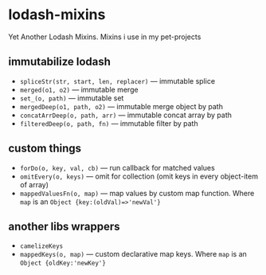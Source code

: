 # lodash-mixins
Yet Another Lodash Mixins. Mixins i use in my pet-projects

## immutabilize lodash
* `spliceStr(str, start, len, replacer)` — immutable splice
* `merged(o1, o2)` — immutable merge
* `set_(o, path)` — immutable set
* `mergedDeep(o1, path, o2)` — immutable merge object by path
* `concatArrDeep(o, path, arr)` — immutable concat array by path
* `filteredDeep(o, path, fn)` — immutable filter by path

## custom things
* `forDo(o, key, val, cb)` — run callback for matched values
* `omitEvery(o, keys)` — omit for collection (omit keys in every object-item of array)
* `mappedValuesFn(o, map)` — map values by custom map function. Where `map` is an `Object {key:(oldVal)=>'newVal'}`

## another libs wrappers
* `camelizeKeys`
* `mappedKeys(o, map)` — custom declarative map keys. Where `map` is an `Object {oldKey:'newKey'}`
